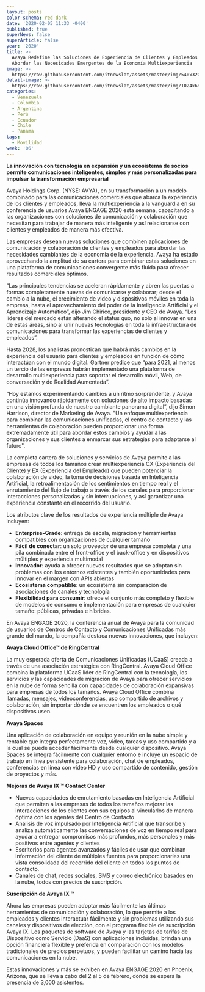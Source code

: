 ```yaml
---
layout: posts
color-schema: red-dark
date: '2020-02-05 11:33 -0400'
published: true
superNews: false
superArticle: false
year: '2020'
title: >-
  Avaya Redefine las Soluciones de Experiencia de Clientes y Empleados para
  Abordar las Necesidades Emergentes de la Economía Multiexperiencia
image: >-
  https://raw.githubusercontent.com/itnewslat/assets/master/img/540x320/Avaya-ENGAGE-2020-p.jpg
detail-image: >-
  https://raw.githubusercontent.com/itnewslat/assets/master/img/1024x680/Avaya-ENGAGE-2020-g.jpg
categories:
  - Venezuela
  - Colombia
  - Argentina
  - Perú
  - Ecuador
  - Chile
  - Panama
tags:
  - Movilidad
week: '06'
---
```

**La innovación con tecnología en expansión y un ecosistema de socios permite comunicaciones inteligentes, simples y más personalizadas para impulsar la transformación empresarial**

Avaya Holdings Corp. (NYSE: AVYA), en su transformación a un modelo combinado para las comunicaciones comerciales que abarca la experiencia de los clientes y empleados, lleva la multiexperiencia a la vanguardia en su conferencia de usuarios Avaya ENGAGE 2020 esta semana, capacitando a las organizaciones con soluciones de comunicación y colaboración que necesitan para trabajar de manera más inteligente y así relacionarse con clientes y empleados de manera más efectiva.

Las empresas desean nuevas soluciones que combinen aplicaciones de comunicación y colaboración de clientes y empleados para abordar las necesidades cambiantes de la economía de la experiencia. Avaya ha estado aprovechando la amplitud de su cartera para combinar estas soluciones en una plataforma de comunicaciones convergente más fluida para ofrecer resultados comerciales óptimos.

“Las principales tendencias se aceleran rápidamente y abren las puertas a formas completamente nuevas de comunicarse y colaborar; desde el cambio a la nube, el crecimiento de video y dispositivos móviles en toda la empresa, hasta el aprovechamiento del poder de la Inteligencia Artificial y el Aprendizaje Automático”, dijo Jim Chirico, presidente y CEO de Avaya. “Los líderes del mercado están alterando el status quo, no solo al innovar en una de estas áreas, sino al unir nuevas tecnologías en toda la infraestructura de comunicaciones para transformar las experiencias de clientes y empleados”.

Hasta 2028, los analistas pronostican que habrá más cambios en la experiencia del usuario para clientes y empleados en función de cómo interactúan con el mundo digital. Gartner predice que “para 2021, al menos un tercio de las empresas habrán implementado una plataforma de desarrollo multiexperiencia para soportar el desarrollo móvil, Web, de conversación y de Realidad Aumentada”. 

“Hoy estamos experimentando cambios a un ritmo sorprendente, y Avaya continúa innovando rápidamente con soluciones de alto impacto basadas en una visión profunda de nuestro cambiante panorama digital”, dijo Simon Harrison, director de Marketing de Avaya. "Un enfoque multiexperiencia para combinar las comunicaciones unificadas, el centro de contacto y las herramientas de colaboración pueden proporcionar una forma extremadamente útil para abordar estos cambios y ayudar a las organizaciones y sus clientes a enmarcar sus estrategias para adaptarse al futuro".

La completa cartera de soluciones y servicios de Avaya permite a las empresas de todos los tamaños crear multiexperiencia CX (Experiencia del Cliente) y EX (Experiencia del Empleado) que pueden potenciar la colaboración de video, la toma de decisiones basada en Inteligencia Artificial, la retroalimentación de los sentimientos en tiempo real y el enrutamiento del flujo de trabajo a través de los canales para proporcionar interacciones personalizadas y sin interrupciones, y así garantizar una experiencia constante en el recorrido del usuario.

Los atributos clave de los resultados de experiencia múltiple de Avaya incluyen:

- **Enterprise-Grade**: entrega de escala, migración y herramientas compatibles con organizaciones de cualquier tamaño
- **Fácil de conectar**: un solo proveedor de una empresa completa y una pila combinada entre el front-office y el back-office y en dispositivos múltiples y experiencia multimodal
- **Innovador**: ayuda a ofrecer nuevos resultados que se adoptan sin problemas con los entornos existentes y también oportunidades para innovar en el margen con APIs abiertas
- **Ecosistema compatible**: un ecosistema sin comparación de asociaciones de canales y tecnología
- **Flexibilidad para consumir**: ofrece el conjunto más completo y flexible de modelos de consumo e implementación para empresas de cualquier tamaño: públicas, privadas e híbridas.

En Avaya ENGAGE 2020, la conferencia anual de Avaya para la comunidad de usuarios de Centros de Contacto y Comunicaciones Unificadas más grande del mundo, la compañía destaca nuevas innovaciones, que incluyen:

**Avaya Cloud Office™ de RingCentral**

La muy esperada oferta de Comunicaciones Unificadas (UCaaS) creada a través de una asociación estratégica con RingCentral. Avaya Cloud Office combina la plataforma UCaaS líder de RingCentral con la tecnología, los servicios y las capacidades de migración de Avaya para ofrecer servicios en la nube de forma sencilla con capacidades de colaboración expansivas para empresas de todos los tamaños. Avaya Cloud Office combina llamadas, mensajes, videoconferencias, uso compartido de archivos y colaboración, sin importar dónde se encuentren los empleados o qué dispositivos usen.

**Avaya Spaces**

Una aplicación de colaboración en equipo y reunión en la nube simple y rentable que integra perfectamente voz, video, tareas y uso compartido y a la cual se puede acceder fácilmente desde cualquier dispositivo. Avaya Spaces se integra fácilmente con cualquier entorno e incluye un espacio de trabajo en línea persistente para colaboración, chat de empleados, conferencias en línea con video HD y uso compartido de contenido, gestión de proyectos y más.

**Mejoras de Avaya IX ™ Contact Center**

- Nuevas capacidades de enrutamiento basadas en Inteligencia Artificial que permiten a las empresas de todos los tamaños mejorar las interacciones de los clientes con sus equipos al vincularlos de manera óptima con los agentes del Centro de Contacto
- Análisis de voz impulsado por Inteligencia Artificial que transcribe y analiza automáticamente las conversaciones de voz en tiempo real para ayudar a entregar compromisos más profundos, más personales y más positivos entre agentes y clientes
- Escritorios para agentes avanzados y fáciles de usar que combinan información del cliente de múltiples fuentes para proporcionarles una vista consolidada del recorrido del cliente en todos los puntos de contacto.
- Canales de chat, redes sociales, SMS y correo electrónico basados en la nube, todos con precios de suscripción.

**Suscripción de Avaya IX ™**

Ahora las empresas pueden adoptar más fácilmente las últimas herramientas de comunicación y colaboración, lo que permite a los empleados y clientes interactuar fácilmente y sin problemas utilizando sus canales y dispositivos de elección, con el programa flexible de suscripción Avaya IX. Los paquetes de software de Avaya y las tarjetas de tarifas de Dispositivo como Servicio (DaaS) con aplicaciones incluidas, brindan una opción financiera flexible y preferida en comparación con los modelos tradicionales de precios perpetuos, y pueden facilitar un camino hacia las comunicaciones en la nube.

Estas innovaciones y más se exhiben en Avaya ENGAGE 2020 en Phoenix, Arizona, que se lleva a cabo del 2 al 5 de febrero, donde se espera la presencia de 3,000 asistentes.